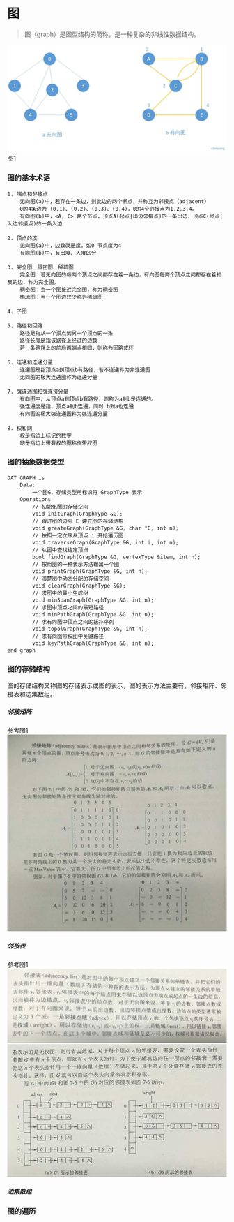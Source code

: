 # 图
>图（graph）是图型结构的简称，是一种复杂的非线性数据结构。


![图](https://github.com/cikewang/DataStruct/blob/master/Z_Images/14_graph_1.jpg)
图1

### 图的基本术语

	1. 端点和邻接点
		无向图(a)中，若存在一条边，则此边的两个断点，并称互为邻接点（adjacent）
		0的4条边为 (0,1)、(0,2)、(0,3)、(0,4)，0的4个邻接点为1,2,3,4。
		有向图(b)中，<A, C> 两个节点，顶点A(起点|出边邻接点)的一条出边，顶点C(终点|入边邻接点)的一条入边
		
	2. 顶点的度
		无向图(a)中，边数就是度，如0 节点度为4
		有向图(b)中，有出度、入度区分
	
	3. 完全图、稠密图、稀疏图
		完全图：若无向图的每两个顶点之间都存在着一条边，有向图每两个顶点之间都存在着相反的边，称为完全图。
		稠密图：当一个图接近完全图，称为稠密图
		稀疏图：当一个图边较少称为稀疏图
		
	4. 子图
		
	5. 路径和回路
		路径是指从一个顶点到另一个顶点的一条
		路径长度是指该路径上经过的边数
		若一条路径上的前后两端点相同，则称为回路或环
		
	6. 连通和连通分量
		连通图是指顶点a到顶点b有路径，若不连通称为非连通图
		无向图的极大连通图称为连通分量
		
	7. 强连通图和强连接分量
		有向图中，从顶点a到顶点b有路径，则称为a到b是连通的。
		强连通度是指，顶点a到b连通，同时 b到a也连通
		有向图的极大强连通图称为强连通分量
	
	8. 权和网
		权是指边上标记的数字
		网是指边上带有权的图称作带权图
		
### 图的抽象数据类型

~~~
DAT GRAPH is
	Data:
		一个图G，存储类型用标识符 GraphType 表示
	Operations
		// 初始化图的存储空间
		void initGraph(GraphType &G);
		// 跟进图的边际 E 建立图的存储结构
		void greateGraph(GraphType &G, char *E, int n);
		// 按照一定次序从顶点 i 开始遍历图
		void traverseGraph(GraphType &G, int i, int n);
		// 从图中查找给定顶点
		bool findGraph(GraphType &G, vertexType &item, int n);
		// 按照图的一种表示方法输出一个图
		void printGraph(GraphType &G, int n);
		// 清楚图中动态分配的存储空间
		void clearGraph(GraphType &G);
		// 求图中的最小生成树
		void minSpanGraph(GraphType &G, int n);
		// 求图中顶点之间的最短路径
		void minPathGraph(GraphType &G, int n);
		// 求有向图中顶点之间的括扑序列
		void topolGraph(GraphType &G, int n);
		// 求有向图带权图中关键路径
		void keyPathGraph(GraphType &G, int n);
end graph
~~~



### 图的存储结构
图的存储结构又称图的存储表示或图的表示，图的表示方法主要有，邻接矩阵、邻接表和边集数组。

##### 邻接矩阵
参考图1
![邻接矩阵](https://github.com/cikewang/DataStruct/blob/master/Z_Images/14_2.jpg)

##### 邻接表
参考图1
![邻接表](https://github.com/cikewang/DataStruct/blob/master/Z_Images/14_3.jpg)
![邻接表](https://github.com/cikewang/DataStruct/blob/master/Z_Images/14_4.jpg)

##### 边集数组


### 图的遍历





	